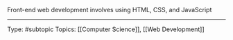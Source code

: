 Front-end web development involves using HTML, CSS, and JavaScript

___
Type: #subtopic 
Topics: [[Computer Science]], [[Web Development]]